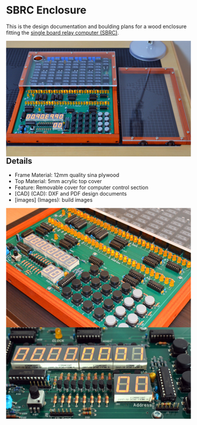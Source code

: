 # SBRC Enclosure

This is the design documentation and boulding plans for a wood enclosure fitting the <a href="http://relaysbc.sourceforge.net/">single board relay computer (SBRC)</a>.

<img align="left" src="images/2018110401.jpg">

## Details
 * Frame Material: 	12mm quality sina plywood
 * Top Material:	5mm acrylic top cover
 * Feature:		Removable cover for computer control section
 * [CAD] (CAD):		DXF and PDF design documents
 * [images] (Images): 	build images

<img align="left" src="images/2018110204.jpg">
 
 
<img align="left" src="images/2018110203.jpg">

